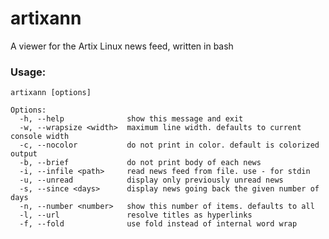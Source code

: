 # artixann

A viewer for the Artix Linux news feed, written in bash

### Usage:

    artixann [options]

    Options:
      -h, --help              show this message and exit
      -w, --wrapsize <width>  maximum line width. defaults to current console width
      -c, --nocolor           do not print in color. default is colorized output
      -b, --brief             do not print body of each news
      -i, --infile <path>     read news feed from file. use - for stdin
      -u, --unread            display only previously unread news
      -s, --since <days>      display news going back the given number of days
      -n, --number <number>   show this number of items. defaults to all
      -l, --url               resolve titles as hyperlinks
      -f, --fold              use fold instead of internal word wrap
